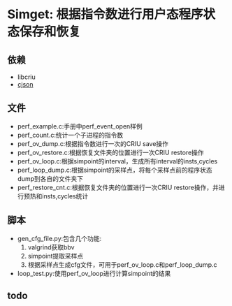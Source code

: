 # Simget: 根据指令数进行用户态程序状态保存和恢复

## 依赖
* libcriu
* [cjson](https://github.com/DaveGamble/cJSON)

## 文件
* perf_example.c:手册中perf_event_open样例
* perf_count.c:统计一个子进程的指令数
* perf_ov_dump.c:根据指令数进行一次的CRIU save操作
* perf_ov_restore.c:根据恢复文件夹的位置进行一次CRIU restore操作
* perf_ov_loop.c:根据simpoint的interval，生成所有interval的insts,cycles
* perf_loop_dump.c:根据simpoint的采样点，将每个采样点前的程序状态dump到各自的文件夹下
* perf_restore_cnt.c:根据恢复文件夹的位置进行一次CRIU restore操作，并进行预热和insts,cycles统计

## 脚本
* gen_cfg_file.py:包含几个功能:
    1. valgrind获取bbv
    2. simpoint提取采样点
    3. 根据采样点生成cfg文件，可用于perf_ov_loop.c和perf_loop_dump.c
* loop_test.py:使用perf_ov_loop进行计算simpoint的结果


## todo

